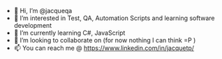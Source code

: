- 👋 Hi, I’m @jacqueqa
- 👀 I’m interested in Test, QA, Automation Scripts and learning software development
- 🌱 I’m currently learning C#, JavaScript
- 💞️ I’m looking to collaborate on (for now nothing I can think =P ) 
- 📫 You can reach me @  https://www.linkedin.com/in/jacquetp/

<!---
jacqueqa/jacqueqa is a ✨ special ✨ repository because its `README.md` (this file) appears on your GitHub profile.
You can click the Preview link to take a look at your changes.
--->
